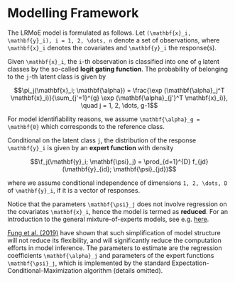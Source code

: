 # Modelling Framework

The LRMoE model is formulated as follows. Let ``(\mathbf{x}_i, \mathbf{y}_i), i = 1, 2, \dots, n`` denote a set of observations, where ``\mathbf{x}_i`` denotes the covariates and ``\mathbf{y}_i`` the response(s).

Given ``\mathbf{x}_i``, the ``i``-th observation is classified into one of ``g`` latent classes by the so-called **logit gating function**. The probability of belonging to the ``j``-th latent class is given by

```math
\pi_j(\mathbf{x}_i; \mathbf{\alpha}) = \frac{\exp (\mathbf{\alpha}_j^T \mathbf{x}_i)}{\sum_{j'=1}^{g} \exp (\mathbf{\alpha}_{j'}^T \mathbf{x}_i)}, \quad j = 1, 2, \dots, g-1
```
 For model identifiability reasons, we assume ``\mathbf{\alpha}_g = \mathbf{0}`` which corresponds to the reference class.

 Conditional on the latent class ``j``, the distribution of the response ``\mathbf{y}_i`` is given by an **expert function** with density

 ```math
\f_j(\mathbf{y}_i; \mathbf{\psi}_j) = \prod_{d=1}^{D} f_{jd}(\mathbf{y}_{id}; \mathbf{\psi}_{jd})
```
where we assume conditional independence of dimensions ``1, 2, \dots, D`` of ``\mathbf{y}_i``, if it is a vector of responses. 

Notice that the parameters ``\mathbf{\psi}_j`` does not involve regression on the covariates ``\mathbf{x}_i``, hence the model is termed as **reduced**. For an introduction to the general mixture-of-experts models, see e.g. [here](https://en.wikipedia.org/wiki/Mixture_of_experts).

 [Fung et al. (2019)](https://www.sciencedirect.com/science/article/pii/S0167668719303956) have shown that such simplification of model structure will not reduce its flexibility, and will significantly reduce the computation efforts in model inference. The parameters to estimate are the regression coefficients ``\mathbf{\alpha}_j`` and parameters of the expert functions ``\mathbf{\psi}_j``, which is implemented by the standard Expectation-Conditional-Maximization algorithm (details omitted).




